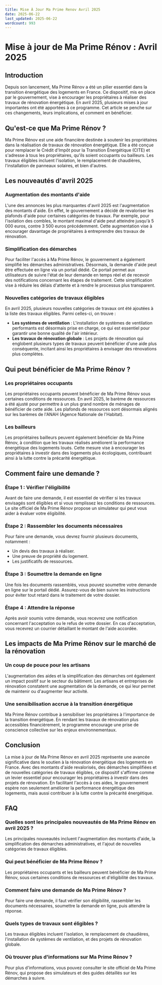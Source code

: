 ```yaml
---
title: Mise À Jour Ma Prime Renov Avril 2025
date: 2025-06-22
last_updated: 2025-06-22
wordcount: 993
---
```


# Mise à jour de Ma Prime Rénov : Avril 2025

## Introduction

Depuis son lancement, Ma Prime Rénov a été un pilier essentiel dans la transition énergétique des logements en France. Ce dispositif, mis en place par le gouvernement, vise à encourager les propriétaires à réaliser des travaux de rénovation énergétique. En avril 2025, plusieurs mises à jour importantes ont été apportées à ce programme. Cet article se penche sur ces changements, leurs implications, et comment en bénéficier.

## Qu'est-ce que Ma Prime Rénov ?

Ma Prime Rénov est une aide financière destinée à soutenir les propriétaires dans la réalisation de travaux de rénovation énergétique. Elle a été conçue pour remplacer le Crédit d'Impôt pour la Transition Énergétique (CITE) et s'adresse à tous les propriétaires, qu'ils soient occupants ou bailleurs. Les travaux éligibles incluent l'isolation, le remplacement de chaudières, l'installation de panneaux solaires, et bien d'autres.

## Les nouveautés d'avril 2025

### Augmentation des montants d'aide

L'une des annonces les plus marquantes d'avril 2025 est l'augmentation des montants d'aide. En effet, le gouvernement a décidé de revaloriser les plafonds d'aide pour certaines catégories de travaux. Par exemple, pour l'isolation des combles, le montant maximal d'aide peut atteindre jusqu'à 5 000 euros, contre 3 500 euros précédemment. Cette augmentation vise à encourager davantage de propriétaires à entreprendre des travaux de rénovation.

### Simplification des démarches

Pour faciliter l'accès à Ma Prime Rénov, le gouvernement a également simplifié les démarches administratives. Désormais, la demande d'aide peut être effectuée en ligne via un portail dédié. Ce portail permet aux utilisateurs de suivre l'état de leur demande en temps réel et de recevoir des notifications concernant les étapes de traitement. Cette simplification vise à réduire les délais d'attente et à rendre le processus plus transparent.

### Nouvelles catégories de travaux éligibles

En avril 2025, plusieurs nouvelles catégories de travaux ont été ajoutées à la liste des travaux éligibles. Parmi celles-ci, on trouve :

- **Les systèmes de ventilation** : L'installation de systèmes de ventilation performants est désormais prise en charge, ce qui est essentiel pour garantir une bonne qualité de l'air intérieur.
- **Les travaux de rénovation globale** : Les projets de rénovation qui englobent plusieurs types de travaux peuvent bénéficier d'une aide plus conséquente, incitant ainsi les propriétaires à envisager des rénovations plus complètes.

## Qui peut bénéficier de Ma Prime Rénov ?

### Les propriétaires occupants

Les propriétaires occupants peuvent bénéficier de Ma Prime Rénov sous certaines conditions de ressources. En avril 2025, le barème de ressources a été ajusté pour permettre à un plus grand nombre de ménages de bénéficier de cette aide. Les plafonds de ressources sont désormais alignés sur les barèmes de l'ANAH (Agence Nationale de l'Habitat).

### Les bailleurs

Les propriétaires bailleurs peuvent également bénéficier de Ma Prime Rénov, à condition que les travaux réalisés améliorent la performance énergétique des logements loués. Cette mesure vise à encourager les propriétaires à investir dans des logements plus écologiques, contribuant ainsi à la lutte contre la précarité énergétique.

## Comment faire une demande ?

### Étape 1 : Vérifier l'éligibilité

Avant de faire une demande, il est essentiel de vérifier si les travaux envisagés sont éligibles et si vous remplissez les conditions de ressources. Le site officiel de Ma Prime Rénov propose un simulateur qui peut vous aider à évaluer votre éligibilité.

### Étape 2 : Rassembler les documents nécessaires

Pour faire une demande, vous devrez fournir plusieurs documents, notamment :

- Un devis des travaux à réaliser.
- Une preuve de propriété du logement.
- Les justificatifs de ressources.

### Étape 3 : Soumettre la demande en ligne

Une fois les documents rassemblés, vous pouvez soumettre votre demande en ligne sur le portail dédié. Assurez-vous de bien suivre les instructions pour éviter tout retard dans le traitement de votre dossier.

### Étape 4 : Attendre la réponse

Après avoir soumis votre demande, vous recevrez une notification concernant l'acceptation ou le refus de votre dossier. En cas d'acceptation, vous recevrez un courrier détaillant le montant de l'aide accordée.

## Les impacts de Ma Prime Rénov sur le marché de la rénovation

### Un coup de pouce pour les artisans

L'augmentation des aides et la simplification des démarches ont également un impact positif sur le secteur du bâtiment. Les artisans et entreprises de rénovation constatent une augmentation de la demande, ce qui leur permet de maintenir ou d'augmenter leur activité.

### Une sensibilisation accrue à la transition énergétique

Ma Prime Rénov contribue à sensibiliser les propriétaires à l'importance de la transition énergétique. En rendant les travaux de rénovation plus accessibles financièrement, le programme encourage une prise de conscience collective sur les enjeux environnementaux.

## Conclusion

La mise à jour de Ma Prime Rénov en avril 2025 représente une avancée significative dans le soutien à la rénovation énergétique des logements en France. Avec des montants d'aide revalorisés, des démarches simplifiées et de nouvelles catégories de travaux éligibles, ce dispositif s'affirme comme un levier essentiel pour encourager les propriétaires à investir dans des projets de rénovation. En facilitant l'accès à ces aides, le gouvernement espère non seulement améliorer la performance énergétique des logements, mais aussi contribuer à la lutte contre la précarité énergétique.

## FAQ

### Quelles sont les principales nouveautés de Ma Prime Rénov en avril 2025 ?

Les principales nouveautés incluent l'augmentation des montants d'aide, la simplification des démarches administratives, et l'ajout de nouvelles catégories de travaux éligibles.

### Qui peut bénéficier de Ma Prime Rénov ?

Les propriétaires occupants et les bailleurs peuvent bénéficier de Ma Prime Rénov, sous certaines conditions de ressources et d'éligibilité des travaux.

### Comment faire une demande de Ma Prime Rénov ?

Pour faire une demande, il faut vérifier son éligibilité, rassembler les documents nécessaires, soumettre la demande en ligne, puis attendre la réponse.

### Quels types de travaux sont éligibles ?

Les travaux éligibles incluent l'isolation, le remplacement de chaudières, l'installation de systèmes de ventilation, et des projets de rénovation globale.

### Où trouver plus d'informations sur Ma Prime Rénov ?

Pour plus d'informations, vous pouvez consulter le site officiel de Ma Prime Rénov, qui propose des simulateurs et des guides détaillés sur les démarches à suivre.